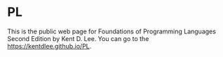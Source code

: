 # PL
This is the public web page for Foundations of Programming Languages Second Edition by Kent D. Lee. You can go to the https://kentdlee.github.io/PL.
